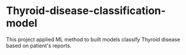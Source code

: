 # Thyroid-disease-classification-model
This project applied ML method to built models classify Thyroid disease based on patient's reports. 
